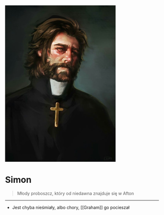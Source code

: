 <p><img src="media/simon.png"></img></p>

# Simon

> Młody proboszcz, który od niedawna znajduje się w Afton

---

- Jest chyba nieśmiały, albo chory, [[Graham]] go pocieszał